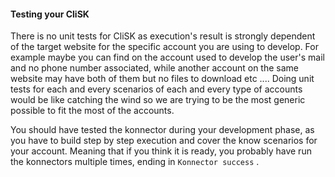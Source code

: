 #### Testing your CliSK

There is no unit tests for CliSK as execution's result is strongly dependent of the target website for the specific account you are using to develop. For example maybe you can find on the account used to develop the user's mail and no phone number associated, while another account on the same website may have both of them but no files to download etc .... Doing unit tests for each and every scenarios of each and every type of accounts would be like catching the wind so we are trying to be the most generic possible to fit the most of the accounts.

You should have tested the konnector during your development phase, as you have to build step by step execution and cover the know scenarios for your account. Meaning that if you think it is ready, you probably have run the konnectors multiple times, ending in `Konnector success` .


